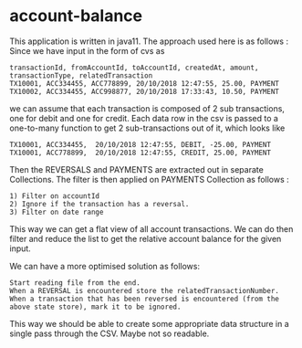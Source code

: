 # account-balance
This application is written in java11. The approach used here is as follows :
Since we have input in the form of cvs as 

```
transactionId, fromAccountId, toAccountId, createdAt, amount, transactionType, relatedTransaction
TX10001, ACC334455, ACC778899, 20/10/2018 12:47:55, 25.00, PAYMENT
TX10002, ACC334455, ACC998877, 20/10/2018 17:33:43, 10.50, PAYMENT
```

we can assume that each transaction is composed of 2 sub transactions, one for debit and one for credit.
Each data row in the csv is passed to a one-to-many function to get 2 sub-transactions out of it, which looks like 
```
TX10001, ACC334455,  20/10/2018 12:47:55, DEBIT, -25.00, PAYMENT
TX10001, ACC778899,  20/10/2018 12:47:55, CREDIT, 25.00, PAYMENT
```

Then the REVERSALS and PAYMENTS are extracted out in separate Collections.
The filter is then applied on PAYMENTS Collection as follows :
```
1) Filter on accountId
2) Ignore if the transaction has a reversal.
3) Filter on date range
```
This way we can get a flat view of all account transactions. We can do then filter and reduce the list to get the relative account balance for the given input.

We can have a more optimised solution as follows:
```
Start reading file from the end. 
When a REVERSAL is encountered store the relatedTransactionNumber.
When a transaction that has been reversed is encountered (from the above state store), mark it to be ignored.
```
This way we should be able to create some appropriate data structure in a single pass through the CSV. Maybe not so readable.
